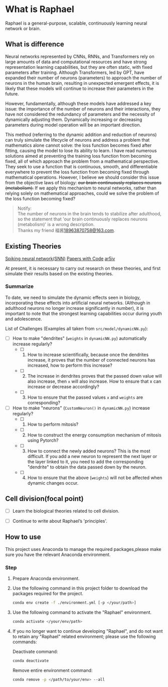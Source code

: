 # What is Raphael

Raphael is a general-purpose, scalable, continuously learning neural network or brain.

## What is difference

Neural networks represented by CNNs, RNNs, and Transformers rely on large amounts of data and computational resources and have strong representation learning capabilities, but they are often static, with fixed parameters after training. Although Transformers, led by GPT, have expanded their number of neurons (parameters) to approach the number of neurons in the human brain, resulting in unexpected emergent effects, it is likely that these models will continue to increase their parameters in the future.

However, fundamentally, although these models have addressed a key issue: the importance of the number of neurons and their interactions, they have not considered the redundancy of parameters and the necessity of dynamically adjusting them. Dynamically increasing or decreasing parameters during model operation will be an important direction.

This method (referring to the dynamic addition and reduction of neurons) can truly simulate the lifecycle of neurons and address a problem that mathematics alone cannot solve: the loss function becomes fixed after fitting, causing the model to lose its ability to learn. I have read numerous solutions aimed at preventing the training loss function from becoming fixed, all of which approach the problem from a mathematical perspective. They seek to use a function that is continuous, smooth, and differentiable everywhere to prevent the loss function from becoming fixed through mathematical operations. However, I believe we should consider this issue from the objective laws of biology: ~~our brain continuously replaces neurons (metabolism).~~ If we apply this mechanism to neural networks, rather than relying solely on mathematical approaches, could we solve the problem of the loss function becoming fixed?

> Notify:  
> The number of neurons in the brain tends to stabilize after adulthood, so the statement that 'our brain continuously replaces neurons (metabolism)' is a wrong description.  
> Thanks my friend 福酱<18963870758@163.com>.

## Existing Theories

[Spiking neural network(SNN)](<https://en.wikipedia.org/wiki/Spiking_neural_network>)
[Papers with Code](<https://paperswithcode.com/task/architecture-search>)
[ar5iv](<https://ar5iv.org/pdf/2304.10749.pdf>)

At present, it is necessary to carry out research on these theories, and first simulate their results based on the existing theories.

### Summarize

To date, we need to simulate the dynamic effects seen in biology, incorporating these effects into artificial neural networks. (Although in adulthood neurons no longer increase significantly in number), it is important to note that the strongest learning capabilities occur during youth and adolescence.

List of Challenges (Examples all taken from `src/model/dynamicNN.py`):

- [ ] How to make "dendrites" (`weights` in `dynamicNN.py`) automatically increase regularly?
  - [ ] 1. How to increase scientifically, because once the dendrites increase, it proves that the number of connected neurons has increased, how to perform this increase?
  - [ ] 2. The increase in dendrites proves that the passed down value will also increase, then `x` will also increase. How to ensure that x can increase or decrease accordingly?
  - [ ] 3. How to ensure that the passed values ​​`x` and `weights` are corresponding?
- [ ] How to make "neurons" (`CustomNeuron()` in `dynamicNN.py`) increase regularly?
  - [ ] 1. How to perform mitosis?
  - [ ] 2. How to construct the energy consumption mechanism of mitosis using Pytorch?
  - [ ] 3. How to connect the newly added neurons? This is the most difficult. If you add a new neuron to represent the next layer or the layer linked to it, you need to add the corresponding "dendrite" to obtain the data passed down by the neuron.
  - [ ] 4. How to ensure that the above (`weights`) will not be affected when dynamic changes occur.

## Cell division(focal point)

- [ ] Learn the biological theories related to cell division.

- [ ] Continue to write about Raphael’s 'principles'.

## How to use

This project uses Anaconda to manage the required packages,please make sure you have the relevant Anaconda environment.

### Step

1. Prepare Anaconda environment.
2. Use the following command in this project folder to download the packages required for the project.

    ```bash
    conda env create -f ./environment.yml [-p </your/path>]
    ```

3. Use the following command to activate the "Raphael" environment.

    ```bash
    conda activate </your/env/path>
    ```

4. If you no longer want to continue developing "Raphael", and do not want to retain any "Raphael" related environment; please use the following commands:

    Deactivate command:

    ```bash
    conda deactivate
    ```

    Remove entire environment command:

    ```bash
    conda remove -p </path/to/your/env> --all
    ```
